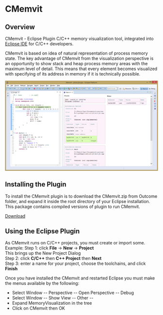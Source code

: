 # CMemvit

## Overview

CMemvit - Eclipse Plugin C/C++ memory visualization tool, integrated into [Eclipse IDE](http://www.eclipse.org/) for C/C++ developers.

CMemvit is based on idea of natural representation of process memory state. The key advantage of CMemvit from the visualization perspective is an opportunity to show stack and heap process memory areas with the maximum level of detail. This means that every element becomes visualized with specifying of its address in memory if it is technically possible.

![alt tag](https://raw.githubusercontent.com/MaratMingazov/CMemvit/dev/images/CMemvitUserInterface.png)

## Installing the Plugin

To install the CMemvit plugin is to download the CMemvit.zip from Outcome folder, and expand it inside the root directory of your Eclipse installation. This package contains compiled versions of plugin to run CMemvit.

[Download](https://raw.githubusercontent.com/MaratMingazov/CMemvit/dev/Outcome/CMemvit.zip)


## Using the Eclipse Plugin

As CMemvit runs on C/C++ projects, you must create or import some. Example:
Step 1: click <b>File</b> -&gt; <b>New</b> -&gt; <b>Project</b><br>
This brings up the New Project Dialog<br>
Step 2: click <b>C/C++</b> then <b>C++ Project</b> then <b>Next</b><br>
Step 3: enter a name for your project, choose the toolchains, and click <b>Finish</b><br>


Once you have installed the CMemvit and restarted Eclipse you must make the menus available by the following:

* Select Window -- Perspective -- Open Perspective -- Debug
* Select Window -- Show View -- Other -- 
* Expand MemoryVisualization in the tree
* Click on CMemvit then OK
